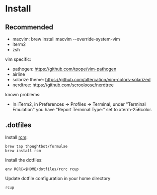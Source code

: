 Install
=======

Recommended
-----------
- macvim: brew install macvim --override-system-vim
- iterm2
- zsh

vim specific:
- pathogen: https://github.com/tpope/vim-pathogen
- airline
- solarize theme: https://github.com/altercation/vim-colors-solarized
- nerdtree: https://github.com/scrooloose/nerdtree

known problems:
- In iTerm2, in Preferences -> Profiles -> Terminal, under "Terminal Emulation" you have "Report Terminal Type:" set to xterm-256color.

.dotfiles
---------

Install [rcm](https://github.com/thoughtbot/rcm):

    brew tap thoughtbot/formulae
    brew install rcm

Install the dotfiles:

    env RCRC=$HOME/dotfiles/rcrc rcup

Update dotfile configuration in your home directory

    rcup
